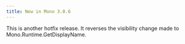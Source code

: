 ```yaml
---
title: New in Mono 3.0.6
---
```


This is another hotfix release. It reverses the visibility change made to Mono.Runtime.GetDisplayName.

